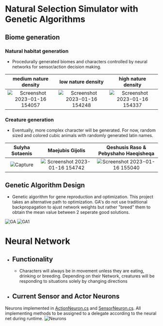 # Natural Selection Simulator with Genetic Algorithms

## Biome generation

### Natural habitat generation

-	Procedurally generated biomes and characters controlled by neural networks for sensor/action decision making.


 medium nature density     |          low nature density  |     high nature density                  
:-------------------------:|:----------------------------:|:-------------------------:
![Screenshot 2023-01-16 154057](https://user-images.githubusercontent.com/65002959/212764644-402da6e2-a8bd-4b05-8286-8141488d8536.png) |  ![Screenshot 2023-01-16 154248](https://user-images.githubusercontent.com/65002959/212764676-71fdee57-4dad-4e42-b91d-144e48b784ec.png) | ![Screenshot 2023-01-16 154337](https://user-images.githubusercontent.com/65002959/212764755-b8768792-2efd-48c9-b279-3666f32e8097.png)

### Creature generation

 - Eventually, more complex character will be generated. For now, random sized and colored cubic animals with randomly generated latin names.

 Sulyha Sotaenis           |          Maejubis Gijolis    |     Qeshusis Raso & Pebyshaho Haeqisheqa               
:-------------------------:|:----------------------------:|:-------------------------:
![Capture](https://user-images.githubusercontent.com/65002959/212765592-271b6f71-ed96-4a74-8e43-2dab3cc0e4f5.PNG) | ![Screenshot 2023-01-16 154742](https://user-images.githubusercontent.com/65002959/212765602-ef46d13a-01dc-477f-92ae-920f123e5835.png) |![Screenshot 2023-01-16 155040](https://user-images.githubusercontent.com/65002959/212765606-4bde5723-cbfa-4f33-adf2-59cce2cc1f70.png)


## Genetic Algorithm Design
- Genetic algorithm for gene reproduction and optimization. This project takes an alternative path to optimization. GA's do not use traditional backpropagation to ajust network weights but rather "breed" them to obtain the mean value between 2 seperate good solutions. 

![GA](https://user-images.githubusercontent.com/65002959/213335497-5d64a079-3540-4692-8a88-ba18220bb3bb.png)
![GA1](https://user-images.githubusercontent.com/65002959/213335502-b2e4254e-0f0b-43d6-a0ae-43d763b4bfa6.png)

# Neural Network

 - ## Functionality
      - Characters will always be in movement unless they are eating, drinking or breeding. Depending on their Network, creatures will be responding to situations solely  by changing directions
 - ## Current Sensor and Actor Neurons
 Neurons implemented in [ActionNeuron.cs]([ActionNeuron.cs](https://github.com/leobrod44/Natural_Selection_Simulator/blob/main/Animals/Assets/Scripts/ActionNeuron.cs)) and [SensorNeuron.cs](https://github.com/leobrod44/Natural_Selection_Simulator/blob/main/Animals/Assets/Scripts/SensorNeuron.cs). All implementing methods to be assigned to a delegate according to the neural net during runtime.
![Neurons](https://user-images.githubusercontent.com/65002959/213335512-dfb6ca9f-9f5f-475a-b31f-0c51b91d9945.png)
